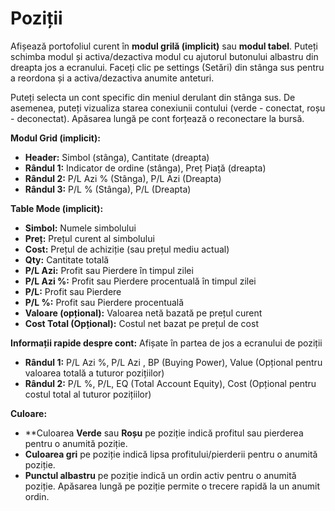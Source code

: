 # **Poziții**

Afișează portofoliul curent în **modul grilă (implicit)** sau **modul tabel**. 
Puteți schimba modul și activa/dezactiva modul cu ajutorul butonului albastru din dreapta jos a ecranului.
Faceți clic pe settings (Setări) din stânga sus pentru a reordona și a activa/dezactiva anumite anteturi.

Puteți selecta un cont specific din meniul derulant din stânga sus.
De asemenea, puteți vizualiza starea conexiunii contului (verde - conectat, roșu - deconectat).
Apăsarea lungă pe cont forțează o reconectare la bursă.

**Modul Grid (implicit):**
  - **Header:** Simbol (stânga), Cantitate (dreapta)
  - **Rândul 1:** Indicator de ordine (stânga), Preț Piață (dreapta)
  - **Rândul 2:** P/L Azi % (Stânga), P/L Azi (Dreapta)
  - **Rândul 3:** P/L % (Stânga), P/L (Dreapta)

**Table Mode (implicit):**
  - **Simbol:** Numele simbolului
  - **Preț:** Prețul curent al simbolului
  - **Cost:** Prețul de achiziție (sau prețul mediu actual)
  - **Qty:** Cantitate totală
  - **P/L Azi:** Profit sau Pierdere în timpul zilei
  - **P/L Azi %:** Profit sau Pierdere procentuală în timpul zilei
  - **P/L:** Profit sau Pierdere
  - **P/L %:** Profit sau Pierdere procentuală
  - **Valoare (opțional):** Valoarea netă bazată pe prețul curent
  - **Cost Total (Opțional):** Costul net bazat pe prețul de cost

**Informații rapide despre cont:**
  Afișate în partea de jos a ecranului de poziții
  - **Rândul 1:** P/L Azi %, P/L Azi , BP (Buying Power), Value (Opțional pentru valoarea totală a tuturor pozițiilor)
  - **Rândul 2:** P/L %, P/L, EQ (Total Account Equity), Cost (Opțional pentru costul total al tuturor pozițiilor)

**Culoare:**
  - **Culoarea **Verde** sau **Roșu** pe poziție indică profitul sau pierderea pentru o anumită poziție.
  - **Culoarea gri** pe poziție indică lipsa profitului/pierderii pentru o anumită poziție.
  - **Punctul albastru** pe poziție indică un ordin activ pentru o anumită poziție. Apăsarea lungă pe poziție permite o trecere rapidă la un anumit ordin.
